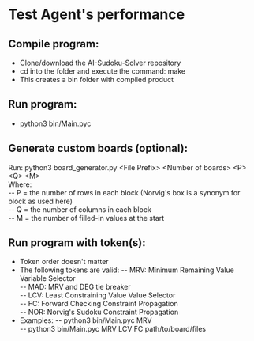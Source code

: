 # Test Agent's performance

## Compile program:
- Clone/download the AI-Sudoku-Solver repository
- cd into the folder and execute the command: make
- This creates a bin folder with compiled product

## Run program:
- python3 bin/Main.pyc

## Generate custom boards (optional):
Run: python3 board_generator.py \<File Prefix\> \<Number of boards\> \<P\> \<Q\> \<M\><br>
Where:<br>
-- P = the number of rows in each block (Norvig's box is a synonym for block as used here)<br>
-- Q = the number of columns in each block<br>
-- M = the number of filled-in values at the start<br>

## Run program with token(s):
-  Token order doesn't matter
- The following tokens are valid:
-- MRV: Minimum Remaining Value Variable Selector<br>
-- MAD: MRV and DEG tie breaker<br>
-- LCV: Least Constraining Value Value Selector<br>
-- FC: Forward Checking Constraint Propagation<br>
-- NOR: Norvig's Sudoku Constraint Propagation<br>
- Examples:
-- python3 bin/Main.pyc MRV<br>
-- python3 bin/Main.pyc MRV LCV FC path/to/board/files<br>
